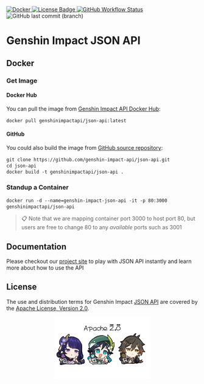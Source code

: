[ ![Docker](https://img.shields.io/badge/Docker%20Image-309DEE?style=for-the-badge&logo=docker&logoColor=white) ](https://hub.docker.com/r/genshinimpactapi/json-api)
[![License Badge](https://img.shields.io/badge/Apache%202.0-F25910.svg?style=for-the-badge&logo=Apache&logoColor=white) ](https://www.apache.org/licenses/LICENSE-2.0)
[ ![GitHub Workflow Status](https://img.shields.io/github/workflow/status/genshin-impact-api/json-api/Release/master?logo=github&style=for-the-badge) ](https://github.com/genshin-impact-api/json-api/actions/workflows/release.yml)
![GitHub last commit (branch)](https://img.shields.io/github/last-commit/genshin-impact-api/json-api?logo=github&style=for-the-badge)

Genshin Impact JSON API
=======================


Docker
------

### Get Image

#### Docker Hub

You can pull the image from [Genshin Impact API Docker Hub](https://hub.docker.com/r/genshinimpactapi/json-api/):

    docker pull genshinimpactapi/json-api:latest

#### GitHub

You could also build the image from [GitHub source repository](https://github.com/genshin-impact-api/json-api):

    git clone https://github.com/genshin-impact-api/json-api.git
    cd json-api
    docker build -t genshinimpactapi/json-api .


### Standup a Container

    docker run -d --name=genshin-impact-json-api -it -p 80:3000 genshinimpactapi/json-api

> 📋 Note that we are mapping container port 3000 to host port 80, but users are free to change 80 to any _available_
> ports such as 3001


Documentation
-------------

Please checkout our [project site](http://json.genshin-impact-api.com/) to play with JSON API instantly and learn more 
about how to use the API


License
-------

The use and distribution terms for Genshin Impact [JSON API](https://github.com/genshin-impact-api/json-api) are covered
by the [Apache License, Version 2.0](http://www.apache.org/licenses/LICENSE-2.0.html).

<div align="center">
    <a href="https://opensource.org/licenses">
        <img align="center" width="50%" alt="License Illustration" src="https://github.com/QubitPi/QubitPi/blob/master/img/apache-2.png?raw=true">
    </a>
</div>
